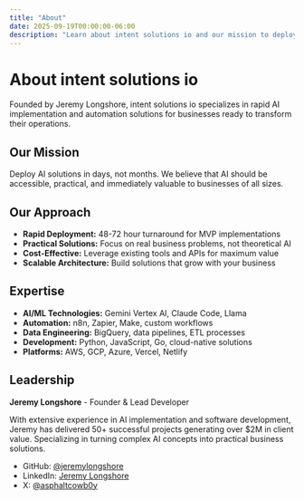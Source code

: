 ```yaml
---
title: "About"
date: 2025-09-19T00:00:00-06:00
description: "Learn about intent solutions io and our mission to deploy AI solutions in days, not months"
---
```


# About intent solutions io

Founded by Jeremy Longshore, intent solutions io specializes in rapid AI implementation and automation solutions for businesses ready to transform their operations.

## Our Mission

Deploy AI solutions in days, not months. We believe that AI should be accessible, practical, and immediately valuable to businesses of all sizes.

## Our Approach

- **Rapid Deployment:** 48-72 hour turnaround for MVP implementations
- **Practical Solutions:** Focus on real business problems, not theoretical AI
- **Cost-Effective:** Leverage existing tools and APIs for maximum value
- **Scalable Architecture:** Build solutions that grow with your business

## Expertise

- **AI/ML Technologies:** Gemini Vertex AI, Claude Code, Llama
- **Automation:** n8n, Zapier, Make, custom workflows
- **Data Engineering:** BigQuery, data pipelines, ETL processes
- **Development:** Python, JavaScript, Go, cloud-native solutions
- **Platforms:** AWS, GCP, Azure, Vercel, Netlify

## Leadership

**Jeremy Longshore** - Founder & Lead Developer

With extensive experience in AI implementation and software development, Jeremy has delivered 50+ successful projects generating over $2M in client value. Specializing in turning complex AI concepts into practical business solutions.

- GitHub: [@jeremylongshore](https://github.com/jeremylongshore)
- LinkedIn: [Jeremy Longshore](https://linkedin.com/in/jeremylongshore)
- X: [@asphaltcowb0y](https://x.com/asphaltcowb0y)